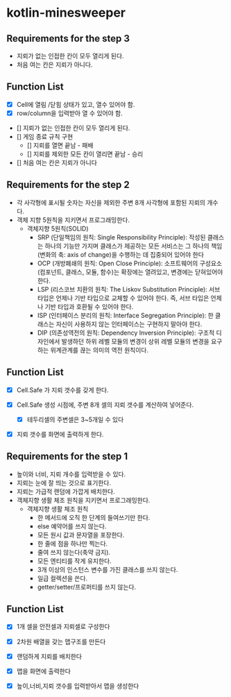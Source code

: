 # kotlin-minesweeper

## Requirements for the step 3
- 지뢰가 없는 인접한 칸이 모두 열리게 된다.
- 처음 여는 칸은 지뢰가 아니다.

## Function List
- [X] Cell에 열림 /닫힘 상태가 있고, 열수 있어야 함.
- [X] row/column을 입력받아 열 수 있어야 함.
- [] 지뢰가 없는 인접한 칸이 모두 열리게 된다.
- [] 게임 종료 규칙 구현 
   - [] 지뢰를 열면 끝남 - 패배 
   - [] 지뢰를 제외한 모든 칸이 열리면 끝남 - 승리 
- [] 처음 여는 칸은 지뢰가 아니다









## Requirements for the step 2
- 각 사각형에 표시될 숫자는 자신을 제외한 주변 8개 사각형에 포함된 지뢰의 개수다.
- 객체 지향 5원칙을 지키면서 프로그래밍한다. 
  - 객체지향 5원칙(SOLID)
    - SRP (단일책임의 원칙: Single Responsibility Principle): 작성된 클래스는 하나의 기능만 가지며 클래스가 제공하는 모든 서비스는 그 하나의 책임(변화의 축: axis of change)을 수행하는 데 집중되어 있어야 한다
    - OCP (개방폐쇄의 원칙: Open Close Principle): 소프트웨어의 구성요소(컴포넌트, 클래스, 모듈, 함수)는 확장에는 열려있고, 변경에는 닫혀있어야 한다.
    - LSP (리스코브 치환의 원칙: The Liskov Substitution Principle): 서브 타입은 언제나 기반 타입으로 교체할 수 있어야 한다. 즉, 서브 타입은 언제나 기반 타입과 호환될 수 있어야 한다.
    - ISP (인터페이스 분리의 원칙: Interface Segregation Principle): 한 클래스는 자신이 사용하지 않는 인터페이스는 구현하지 말아야 한다.
    - DIP (의존성역전의 원칙: Dependency Inversion Principle): 구조적 디자인에서 발생하던 하위 레벨 모듈의 변경이 상위 레벨 모듈의 변경을 요구하는 위계관계를 끊는 의미의 역전 원칙이다.

## Function List
- [X] Cell.Safe 가 지뢰 갯수를 갖게 한다.
- [X] Cell.Safe 생성 시점에, 주변 8개 셀의 지뢰 갯수를 계산하여 넣어준다.
    - [X] 테두리셀의 주변셀은 3~5개일 수 있다  
- [X] 지뢰 갯수를 화면에 출력하게 한다.


## Requirements for the step 1

- 높이와 너비, 지뢰 개수를 입력받을 수 있다.
- 지뢰는 눈에 잘 띄는 것으로 표기한다.
- 지뢰는 가급적 랜덤에 가깝게 배치한다.
- 객체지향 생활 체조 원칙을 지키면서 프로그래밍한다.
  - 객체지향 생활 체조 원칙
     - 한 메서드에 오직 한 단계의 들여쓰기만 한다.
     - else 예약어를 쓰지 않는다.
     - 모든 원시 값과 문자열을 포장한다.
     - 한 줄에 점을 하나만 찍는다.
     - 줄여 쓰지 않는다(축약 금지).
     - 모든 엔티티를 작게 유지한다.
     - 3개 이상의 인스턴스 변수를 가진 클래스를 쓰지 않는다.
     - 일급 컬렉션을 쓴다.
     - getter/setter/프로퍼티를 쓰지 않는다.


## Function List

- [X] 1개 셀을 안전셀과 지뢰셀로 구성한다
- [X] 2차원 배열을 갖는 맵구조를 만든다
- [X] 랜덤하게 지뢰를 배치한다 
- [X] 맵을 화면에 출력한다 
- [X] 높이,너비,지뢰 갯수를 입력받아서 맵을 생성한다

